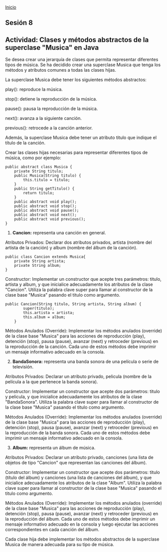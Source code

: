 <!-- No borrar o modificar -->
[Inicio](./index.md)

## Sesión 8 


<!-- Su documentación aquí -->

## Actividad: Clases y métodos abstractos de la superclase "Musica" en Java

Se desea crear una jerarquía de clases que permita representar diferentes tipos de música. Se ha decidido crear una superclase Musica que tenga los métodos y atributos comunes a todas las clases hijas.

La superclase Musica debe tener los siguientes métodos abstractos:

play(): reproduce la música.<br>

stop(): detiene la reproducción de la música.<br>

pause(): pausa la reproducción de la música.<br>

next(): avanza a la siguiente canción.<br>

previous(): retrocede a la canción anterior.<br>

Además, la superclase Musica debe tener un atributo titulo que indique el título de la canción.

Crear las clases hijas necesarias para representar diferentes tipos de música, como por ejemplo:

```
public abstract class Musica {
    private String titulo;
    public Musica(String titulo) {
        this.titulo = titulo;
    }
    public String getTitulo() {
        return titulo;
    }
    public abstract void play();
    public abstract void stop();
    public abstract void pause();
    public abstract void next();
    public abstract void previous();
}
```

1. **Cancion:** representa una canción en general.

Atributos Privados: Declarar dos atributos privados, artista (nombre del artista de la canción) y album (nombre del álbum de la canción).

```
public class Cancion extends Musica{
    private String artista;
    private String album;
}
```
Constructor: Implementar un constructor que acepte tres parámetros: titulo, artista y album, y que inicialice adecuadamente los atributos de la clase "Cancion". Utiliza la palabra clave super para llamar al constructor de la clase base "Musica" pasando el titulo como argumento.

```
public Cancion(String titulo, String artista, String album) {
        super(titulo);
        this.artista = artista;
        this.album = album;
    }
```

Métodos Anulados (Override): Implementar los métodos anulados (override) de la clase base "Musica" para las acciones de reproducción (play), detención (stop), pausa (pause), avanzar (next) y retroceder (previous) en la reproducción de la canción. Cada uno de estos métodos debe imprimir un mensaje informativo adecuado en la consola.

2. **BandaSonora:** representa una banda sonora de una película o serie de televisión.

Atributos Privados: Declarar un atributo privado, pelicula (nombre de la película a la que pertenece la banda sonora).

Constructor: Implementar un constructor que acepte dos parámetros: titulo y pelicula, y que inicialice adecuadamente los atributos de la clase "BandaSonora". Utiliza la palabra clave super para llamar al constructor de la clase base "Musica" pasando el titulo como argumento.

Métodos Anulados (Override): Implementar los métodos anulados (override) de la clase base "Musica" para las acciones de reproducción (play), detención (stop), pausa (pause), avanzar (next) y retroceder (previous) en la reproducción de la banda sonora. Cada uno de estos métodos debe imprimir un mensaje informativo adecuado en la consola.

3. **Album:** representa un álbum de música.

Atributos Privados: Declarar un atributo privado, canciones (una lista de objetos de tipo "Cancion" que representan las canciones del álbum).

Constructor: Implementar un constructor que acepte dos parámetros: titulo (título del álbum) y canciones (una lista de canciones del álbum), y que inicialice adecuadamente los atributos de la clase "Album". Utiliza la palabra clave super para llamar al constructor de la clase base "Musica" pasando el titulo como argumento.

Métodos Anulados (Override): Implementar los métodos anulados (override) de la clase base "Musica" para las acciones de reproducción (play), detención (stop), pausa (pause), avanzar (next) y retroceder (previous) en la reproducción del álbum. Cada uno de estos métodos debe imprimir un mensaje informativo adecuado en la consola y luego ejecutar las acciones correspondientes en cada canción del álbum.

Cada clase hija debe implementar los métodos abstractos de la superclase Musica de manera adecuada para su tipo de música.

